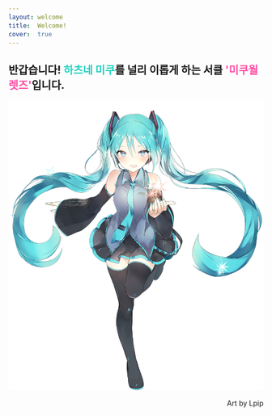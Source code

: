 ```yaml
---
layout: welcome
title:  Welcome!
cover:  true
---
```


## 반갑습니다! <span style="color: #22D0BF">하츠네 미쿠</span>를 널리 이롭게 하는 서클 <span style="color:#FF4EA4">'미쿠월렛즈'</span>입니다.

![miku_lpip](/assets/img/introduction/miku_lpip.png)
<p style="text-align: right;">Art by Lpip</p>
